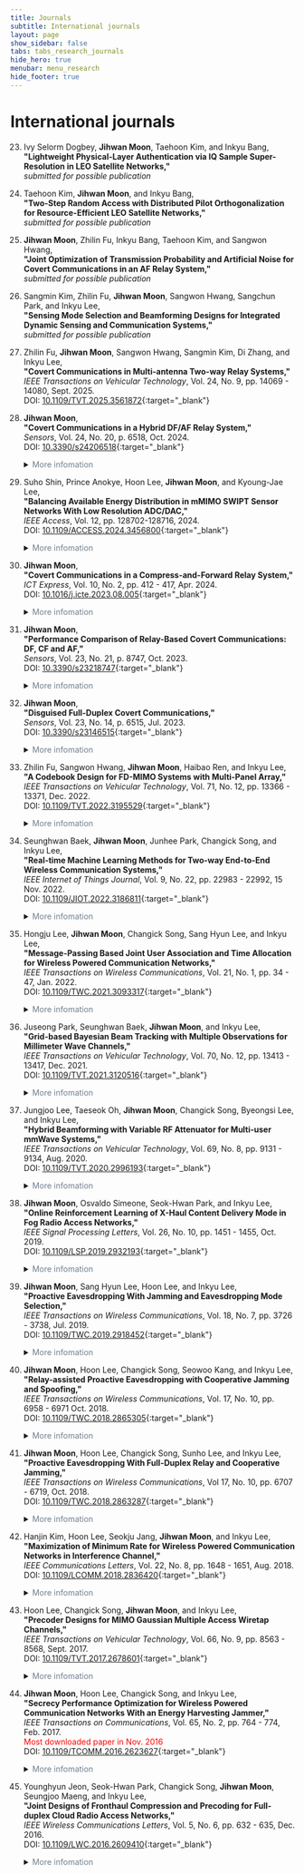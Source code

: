 ```yaml
---
title: Journals
subtitle: International journals
layout: page
show_sidebar: false
tabs: tabs_research_journals
hide_hero: true
menubar: menu_research
hide_footer: true
---
```


# International journals

23. Ivy Selorm Dogbey, __Jihwan Moon__, Taehoon Kim, and Inkyu Bang,        
__"Lightweight Physical-Layer Authentication via IQ Sample Super-Resolution in LEO Satellite Networks,"__       
_submitted for possible publication_        

22. Taehoon Kim, __Jihwan Moon__, and Inkyu Bang,       
__"Two-Step Random Access with Distributed Pilot Orthogonalization for Resource-Efficient LEO Satellite Networks,"__     
_submitted for possible publication_        

21. __Jihwan Moon__, Zhilin Fu, Inkyu Bang, Taehoon Kim, and Sangwon Hwang,       
__"Joint Optimization of Transmission Probability and Artificial Noise for Covert Communications in an AF Relay System,"__     
_submitted for possible publication_        

20. Sangmin Kim, Zhilin Fu, __Jihwan Moon__, Sangwon Hwang, Sangchun Park, and Inkyu Lee,        
__"Sensing Mode Selection and Beamforming Designs for Integrated Dynamic Sensing and Communication Systems,"__     
_submitted for possible publication_        

19. Zhilin Fu, __Jihwan Moon__, Sangwon Hwang, Sangmin Kim, Di Zhang, and Inkyu Lee,        
__"Covert Communications in Multi-antenna Two-way Relay Systems,"__     
_IEEE Transactions on Vehicular Technology_, Vol. 24, No. 9, pp. 14069 - 14080, Sept. 2025.       
DOI: [10.1109/TVT.2025.3561872](https://doi.org/10.1109/TVT.2025.3561872){:target="_blank"}       

18. __Jihwan Moon__,        
__"Covert Communications in a Hybrid DF/AF Relay System,"__     
_Sensors_, Vol. 24, No. 20, p. 6518, Oct. 2024.     
DOI: [10.3390/s24206518](https://doi.org/10.3390/s24206518){:target="_blank"}       
    <details>
        <summary><span style="color:slategray">More infomation</span></summary>
            <span style="color:slategray">
            <ul>
            <li>JIF: 3.5</li>
            <li>Year: 2024</li>
            <li>Category: CHEMISTRY, ANALYTICAL</li>
            <li>Rank: 38/111</li>
            <li>Quartile: Q2</li>
            <li>Percentile: 66.2</li>
            </ul>
            </span>
    </details>

17. Suho Shin, Prince Anokye, Hoon Lee, __Jihwan Moon__, and Kyoung-Jae Lee,        
__"Balancing Available Energy Distribution in mMIMO SWIPT Sensor Networks With Low Resolution ADC/DAC,"__       
_IEEE Access_, Vol. 12, pp. 128702-128716, 2024.        
DOI: [10.1109/ACCESS.2024.3456800](https://doi.org/10.1109/ACCESS.2024.3456800){:target="_blank"}     
    <details>
        <summary><span style="color:slategray">More infomation</span></summary>
            <span style="color:slategray">
            <ul>
            <li>JIF: 3.6</li>
            <li>Year: 2024</li>
            <li>Category: ENGINEERING, ELECTRICAL & ELECTRONIC</li>
            <li>Rank: 128/366</li>
            <li>Quartile: Q2</li>
            <li>Percentile: 65.2</li>
            </ul>
            </span>
    </details>

16. __Jihwan Moon__,        
__"Covert Communications in a Compress-and-Forward Relay System,"__     
_ICT Express_, Vol. 10, No. 2, pp. 412 - 417, Apr. 2024.        
DOI: [10.1016/j.icte.2023.08.005](https://doi.org/10.1016/j.icte.2023.08.005){:target="_blank"}     
    <details>
        <summary><span style="color:slategray">More infomation</span></summary>
            <span style="color:slategray">
            <ul>
            <li>JIF: 4.2</li>
            <li>Year: 2024</li>
            <li>Category: COMPUTER SCIENCE, INFORMATION SYSTEMS</li>
            <li>Rank: 73/258</li>
            <li>Quartile: Q2</li>
            <li>Percentile: 71.9</li>
            </ul>
            </span>
    </details>

15. __Jihwan Moon__,        
__"Performance Comparison of Relay-Based Covert Communications: DF, CF and AF,"__     
_Sensors_, Vol. 23, No. 21, p. 8747, Oct. 2023.    
DOI: [10.3390/s23218747](https://doi.org/10.3390/s23218747){:target="_blank"}       
    <details>
        <summary><span style="color:slategray">More infomation</span></summary>
            <span style="color:slategray">
            <ul>
            <li>JIF: 3.4</li>
            <li>Year: 2023</li>
            <li>Category: CHEMISTRY, ANALYTICAL</li>
            <li>Rank: 34/106</li>
            <li>Quartile: Q2</li>
            <li>Percentile: 68.4</li>
            </ul>
            </span>
    </details>

14. __Jihwan Moon__,        
__"Disguised Full-Duplex Covert Communications,"__     
_Sensors_, Vol. 23, No. 14, p. 6515, Jul. 2023.     
DOI: [10.3390/s23146515](https://doi.org/10.3390/s23146515){:target="_blank"}     
    <details>
        <summary><span style="color:slategray">More infomation</span></summary>
            <span style="color:slategray">
            <ul>
            <li>JIF: 3.4</li>
            <li>Year: 2023</li>
            <li>Category: CHEMISTRY, ANALYTICAL</li>
            <li>Rank: 34/106</li>
            <li>Quartile: Q2</li>
            <li>Percentile: 68.4</li>
            </ul>
            </span>
    </details>

13. Zhilin Fu, Sangwon Hwang, __Jihwan Moon__, Haibao Ren, and Inkyu Lee,        
__"A Codebook Design for FD-MIMO Systems with Multi-Panel Array,"__     
_IEEE Transactions on Vehicular Technology_, Vol. 71, No. 12, pp. 13366 - 13371, Dec. 2022.       
DOI: [10.1109/TVT.2022.3195529](https://doi.org/10.1109/TVT.2022.3195529){:target="_blank"}       
    <details>
        <summary><span style="color:slategray">More infomation</span></summary>
            <span style="color:slategray">
            <ul>
            <li>JIF: 6.8</li>
            <li>Year: 2022</li>
            <li>Category: ENGINEERING, ELECTRICAL & ELECTRONIC</li>
            <li>Rank: 39/275</li>
            <li>Quartile: Q1</li>
            <li>Percentile: 86.0</li>
            </ul>
            </span>
    </details>

12. Seunghwan Baek, __Jihwan Moon__, Junhee Park, Changick Song, and Inkyu Lee,        
__"Real-time Machine Learning Methods for Two-way End-to-End Wireless Communication Systems,"__     
_IEEE Internet of Things Journal_, Vol. 9, No. 22, pp. 22983 - 22992, 15 Nov. 2022.     
DOI: [10.1109/JIOT.2022.3186811](https://doi.org/10.1109/JIOT.2022.3186811){:target="_blank"}       
    <details>
        <summary><span style="color:slategray">More infomation</span></summary>
            <span style="color:slategray">
            <ul>
            <li>JIF: 10.6</li>
            <li>Year: 2022</li>
            <li>Category: COMPUTER SCIENCE, INFORMATION SYSTEMS</li>
            <li>Rank: 4/158</li>
            <li>Quartile: Q1</li>
            <li>Percentile: 97.8</li>
            </ul>
            </span>
    </details>

11. Hongju Lee, __Jihwan Moon__, Changick Song, Sang Hyun Lee, and Inkyu Lee,        
__"Message-Passing Based Joint User Association and Time Allocation for Wireless Powered Communication Networks,"__     
_IEEE Transactions on Wireless Communications_, Vol. 21, No. 1, pp. 34 - 47, Jan. 2022.       
DOI: [10.1109/TWC.2021.3093317](https://doi.org/10.1109/TWC.2021.3093317){:target="_blank"}       
    <details>
        <summary><span style="color:slategray">More infomation</span></summary>
            <span style="color:slategray">
            <ul>
            <li>JIF: 10.4</li>
            <li>Year: 2022</li>
            <li>Category: ENGINEERING, ELECTRICAL & ELECTRONIC</li>
            <li>Rank: 16/275</li>
            <li>Quartile: Q1</li>
            <li>Percentile: 94.4</li>
            </ul>
            </span>
    </details>

10. Juseong Park, Seunghwan Baek, __Jihwan Moon__, and Inkyu Lee,        
__"Grid-based Bayesian Beam Tracking with Multiple Observations for Millimeter Wave Channels,"__     
_IEEE Transactions on Vehicular Technology_, Vol. 70, No. 12, pp. 13413 - 13417, Dec. 2021.       
DOI: [10.1109/TVT.2021.3120516](https://doi.org/10.1109/TVT.2021.3120516){:target="_blank"}       
    <details>
        <summary><span style="color:slategray">More infomation</span></summary>
            <span style="color:slategray">
            <ul>
            <li>JIF: 6.239</li>
            <li>Year: 2021</li>
            <li>Category: ENGINEERING, ELECTRICAL & ELECTRONIC</li>
            <li>Rank: 38/276</li>
            <li>Quartile: Q1</li>
            <li>Percentile: 86.41</li>
            </ul>
            </span>
    </details>

9. Jungjoo Lee, Taeseok Oh, __Jihwan Moon__, Changick Song, Byeongsi Lee, and Inkyu Lee,        
__"Hybrid Beamforming with Variable RF Attenuator for Multi-user mmWave Systems,"__     
_IEEE Transactions on Vehicular Technology_, Vol. 69, No. 8, pp. 9131 - 9134, Aug. 2020.       
DOI: [10.1109/TVT.2020.2996193](https://doi.org/10.1109/TVT.2020.2996193){:target="_blank"}       
    <details>
        <summary><span style="color:slategray">More infomation</span></summary>
            <span style="color:slategray">
            <ul>
            <li>JIF: 5.978</li>
            <li>Year: 2020</li>
            <li>Category: ENGINEERING, ELECTRICAL & ELECTRONIC</li>
            <li>Rank: 32/273</li>
            <li>Quartile: Q1</li>
            <li>Percentile: 88.46</li>
            </ul>
            </span>
    </details>

8. __Jihwan Moon__, Osvaldo Simeone, Seok-Hwan Park, and Inkyu Lee,      
__"Online Reinforcement Learning of X-Haul Content Delivery Mode in Fog Radio Access Networks,"__       
_IEEE Signal Processing Letters_, Vol. 26, No. 10, pp. 1451 - 1455, Oct. 2019.        
DOI: [10.1109/LSP.2019.2932193](https://doi.org/10.1109/LSP.2019.2932193){:target="_blank"}       
    <details>
        <summary><span style="color:slategray">More infomation</span></summary>
            <span style="color:slategray">
            <ul>
            <li>JIF: 3.105</li>
            <li>Year: 2019</li>
            <li>Category: ENGINEERING, ELECTRICAL & ELECTRONIC</li>
            <li>Rank: 86/266</li>
            <li>Quartile: Q2</li>
            <li>Percentile: 67.86</li>
            </ul>
            </span>
    </details>

7. __Jihwan Moon__, Sang Hyun Lee, Hoon Lee, and Inkyu Lee,     
__"Proactive Eavesdropping With Jamming and Eavesdropping Mode Selection,"__        
_IEEE Transactions on Wireless Communications_, Vol. 18, No. 7, pp. 3726 - 3738, Jul. 2019.       
DOI: [10.1109/TWC.2019.2918452](https://doi.org/10.1109/TWC.2019.2918452){:target="_blank"}       
    <details>
        <summary><span style="color:slategray">More infomation</span></summary>
            <span style="color:slategray">
            <ul>
            <li>JIF: 6.779</li>
            <li>Year: 2019</li>
            <li>Category: ENGINEERING, ELECTRICAL & ELECTRONIC</li>
            <li>Rank: 20/266</li>
            <li>Quartile: Q1</li>
            <li>Percentile: 92.67</li>
            </ul>
            </span>
    </details>

6. __Jihwan Moon__, Hoon Lee, Changick Song, Seowoo Kang, and Inkyu Lee,        
__"Relay-assisted Proactive Eavesdropping with Cooperative Jamming and Spoofing,"__     
_IEEE Transactions on Wireless Communications_, Vol. 17, No. 10, pp. 6958 - 6971 Oct. 2018.       
DOI: [10.1109/TWC.2018.2865305](https://doi.org/10.1109/TWC.2018.2865305){:target="_blank"}       
    <details>
        <summary><span style="color:slategray">More infomation</span></summary>
            <span style="color:slategray">
            <ul>
            <li>JIF: 6.394</li>
            <li>Year: 2018</li>
            <li>Category: ENGINEERING, ELECTRICAL & ELECTRONIC</li>
            <li>Rank: 20/266</li>
            <li>Quartile: Q1</li>
            <li>Percentile: 92.67</li>
            </ul>
            </span>
    </details>

5. __Jihwan Moon__, Hoon Lee, Changick Song, Sunho Lee, and Inkyu Lee,      
__"Proactive Eavesdropping With Full-Duplex Relay and Cooperative Jamming,"__       
_IEEE Transactions on Wireless Communications_, Vol 17, No. 10, pp. 6707 - 6719, Oct. 2018.       
DOI: [10.1109/TWC.2018.2863287](https://doi.org/10.1109/TWC.2018.2863287){:target="_blank"}       
    <details>
        <summary><span style="color:slategray">More infomation</span></summary>
            <span style="color:slategray">
            <ul>
            <li>JIF: 6.394</li>
            <li>Year: 2018</li>
            <li>Category: ENGINEERING, ELECTRICAL & ELECTRONIC</li>
            <li>Rank: 20/266</li>
            <li>Quartile: Q1</li>
            <li>Percentile: 92.67</li>
            </ul>
            </span>
    </details>

4. Hanjin Kim, Hoon Lee, Seokju Jang, __Jihwan Moon__, and Inkyu Lee,       
__"Maximization of Minimum Rate for Wireless Powered Communication Networks in Interference Channel,"__     
_IEEE Communications Letters_, Vol. 22, No. 8, pp. 1648 - 1651, Aug. 2018.        
DOI: [10.1109/LCOMM.2018.2836420](https://doi.org/10.1109/LCOMM.2018.2836420){:target="_blank"}     
    <details>
        <summary><span style="color:slategray">More infomation</span></summary>
            <span style="color:slategray">
            <ul>
            <li>JIF: 3.457</li>
            <li>Year: 2018</li>
            <li>Category: TELECOMMUNICATIONS</li>
            <li>Rank: 28/88</li>
            <li>Quartile: Q2</li>
            <li>Percentile: 68.75</li>
            </ul>
            </span>
    </details>

3. Hoon Lee, Changick Song, __Jihwan Moon__, and Inkyu Lee,     
__"Precoder Designs for MIMO Gaussian Multiple Access Wiretap Channels,"__      
_IEEE Transactions on Vehicular Technology_, Vol. 66, No. 9, pp. 8563 - 8568, Sept. 2017.     
DOI: [10.1109/TVT.2017.2678601](https://doi.org/10.1109/TVT.2017.2678601){:target="_blank"}       
    <details>
        <summary><span style="color:slategray">More infomation</span></summary>
            <span style="color:slategray">
            <ul>
            <li>JIF: 4.432</li>
            <li>Year: 2017</li>
            <li>Category: TELECOMMUNICATIONS</li>
            <li>Rank: 10/87</li>
            <li>Quartile: Q1</li>
            <li>Percentile: 89.08</li>
            </ul>
            </span>
    </details>

2. __Jihwan Moon__, Hoon Lee, Changick Song, and Inkyu Lee,     
__"Secrecy Performance Optimization for Wireless Powered Communication Networks With an Energy Harvesting Jammer,"__        
_IEEE Transactions on Communications_, Vol. 65, No. 2, pp. 764 - 774, Feb. 2017.      
<span style="color:red">Most downloaded paper in Nov. 2016</span>      
DOI: [10.1109/TCOMM.2016.2623627](https://doi.org/10.1109/TCOMM.2016.2623627){:target="_blank"}     
    <details>
        <summary><span style="color:slategray">More infomation</span></summary>
            <span style="color:slategray">
            <ul>
            <li>JIF: 4.671</li>
            <li>Year: 2017</li>
            <li>Category: TELECOMMUNICATIONS</li>
            <li>Rank: 9/87</li>
            <li>Quartile: Q1</li>
            <li>Percentile: 90.23</li>
            </ul>
            </span>
    </details>

1. Younghyun Jeon, Seok-Hwan Park, Changick Song, __Jihwan Moon__, Seungjoo Maeng, and Inkyu Lee,       
__"Joint Designs of Fronthaul Compression and Precoding for Full-duplex Cloud Radio Access Networks,"__     
_IEEE Wireless Communications Letters_, Vol. 5, No. 6, pp. 632 - 635, Dec. 2016.      
DOI: [10.1109/LWC.2016.2609410](https://doi.org/10.1109/LWC.2016.2609410){:target="_blank"}       
    <details>
        <summary><span style="color:slategray">More infomation</span></summary>
            <span style="color:slategray">
            <ul>
            <li>JIF: 2.449</li>
            <li>Year: 2016</li>
            <li>Category: COMPUTER SCIENCE, INFORMATION SYSTEMS</li>
            <li>Rank: 47/146</li>
            <li>Quartile: Q2</li>
            <li>Percentile: 68.15</li>
            </ul>
            </span>
    </details>

			
